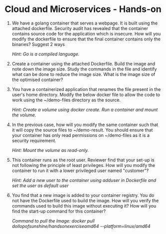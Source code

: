 # Cloud and Microservices - Hands-on

1. We have a golang container that serves a webpage. It is built using the attached dockerfile. Security audit has revealed that the container contains source code for the application which is insecure. How will you modify the dockerfile to ensure that the final container contains only the binaries? Suggest 2 ways

     *Hint: Go is a compiled language.*

2. Create a container using the attached Dockerfile. Build the image and note down the image size. Study the commands in the file and identify what can be done to reduce the image size. What is the image size of the optimised container?

3. You have a containerized application that renames the file present in the user's home directory. Modify the below docker file to allow the code to work using the ~/demo-files directory as the source.
 
     *Hint: Create a volume using docker create. Run a container and mount the volume.*

 4. In the previous case, how will you modify the same container such that it will copy the source files to ~/demo-result. You should ensure that your container has only read permissions on ~/demo-files as it is a security requirement.

     *Hint: Mount the volume as read-only.*

 5. This container runs as the root user. Reviewer find that your set-up is not following the principle of least privileges. How will you modify the container to run it with a lower privileged user named "customer"?

     *Hint: Add a new user to the container using adduser in Dockerfile and set the user as default user*

 6. You find that a new image is added to your container registry. You do not have the Dockerfile used to build the image. How will you verify the commands used to build this image without executing it? How will you find the start-up command for this container?

     *Command to pull the Image: docker pull dollopofsunshine/handsonexerciseamd64 --platform=linux/amd64*

